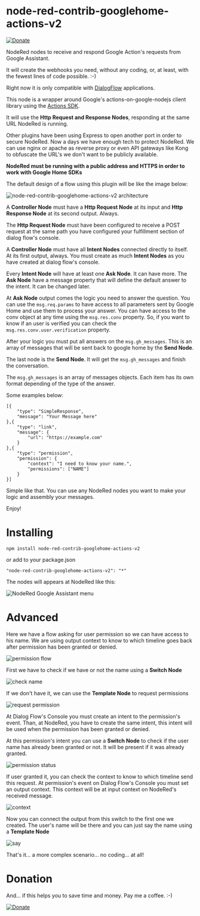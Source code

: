 # node-red-contrib-googlehome-actions-v2

[![Donate](/docs/donation.svg?raw=true)](https://www.paypal.com/cgi-bin/webscr?cmd=_donations&business=65XBWNBZ69ZP4&currency_code=USD&source=url)

NodeRed nodes to receive and respond Google Action's requests from Google Assistant.

It will create the webhooks you need, without any coding, or, at least, with the fewest
lines of code possible. :-)

Right now it is only compatible with [DialogFlow](https://dialogflow.com/) applications.

This node is a wrapper around Google's actions-on-google-nodejs client library using the [Actions SDK](https://actions-on-google.github.io/actions-on-google-nodejs/2.12.0/index.html).

It will use the **Http Request and Response Nodes**, responding at the same URL NodeRed is running.

Other plugins have been using Express to open another port in order to secure NodeRed. Now a days we have
enough tech to protect NodeRed. We can use nginx or apache as reverse proxy or even API gateways like Kong
to obfuscate the URL's we don't want to be publicly available.

**NodeRed must be running with a public address and HTTPS in order to work with Google Home SDKs**

The default design of a flow using this plugin will be like the image below:

![node-red-contrib-googlehome-actions-v2 architecture](/docs/design.png?raw=true "node-red-contrib-googlehome-actions-v2 architecture")

A **Controller Node** must have a **Http Request Node** at its input and **Http Response Node** at its second output. Always.

The **Http Request Node** must have been configured to receive a POST request at the same path you have configured your fulfillment section of dialog flow's console.

A **Controller Node** must have all **Intent Nodes** connected directly to itself. At its first output, always. You must create as much **Intent Nodes** as you have created at dialog flow's console.

Every **Intent Node** will have at least one **Ask Node**. It can have more. The **Ask Node** have a message property that will define the default answer to the intent. It can be changed later.

At **Ask Node** output comes the logic you need to answer the question. You can use the ```msg.req.params``` to have access to all parameters sent by Google Home and use them to process your answer. You can have access to the conv object at any time using the ```msg.res.conv``` property. So, if you want to know if an user is verified you can check the ```msg.res.conv.user.verification``` property.

After your logic you must put all answers on the ```msg.gh_messages```. This is an array of messages that will be sent back to google home by the **Send Node**.

The last node is the **Send Node**. It will get the ```msg.gh_messages``` and finish the conversation.

The ```msg.gh_messages``` is an array of messages objects. Each item has its own format depending of the type of the answer.

Some examples below:

```
[{
    "type": "SimpleResponse",
    "message": "Your Message here"
},{
    "type": "link",
    "message": {
        "url": "https://example.com"    
    }
},{
    "type": "permission",
    "permission": {
        "context": "I need to know your name.",
        "permissions": ["NAME"]
    }
}]
```

Simple like that. You can use any NodeRed nodes you want to make your logic and assembly your messages.

Enjoy!

# Installing

```
npm install node-red-contrib-googlehome-actions-v2
```

or add to your package.json

```
"node-red-contrib-googlehome-actions-v2": "*"
```

The nodes will appears at NodeRed like this:

![NodeRed Google Assistant menu](/docs/menu.png?raw=true "NodeRed Google Assistant menu")

# Advanced

Here we have a flow asking for user permission so we can have access to his name.
We are using output context to know to which timeline goes back after permission
has been granted or denied.

![permission flow](/docs/permission.png?raw=true "permission flow")

First we have to check if we have or not the name using a **Switch Node**

![check name](/docs/check_name.png?raw=true "Check Name")

If we don't have it, we can use the **Template Node** to request permissions

![request permission](/docs/request_permission.png?raw=true "Request Permission")

At Dialog Flow's Console you must create an intent to the permission's event. Than,
at NodeRed, you have to create the same intent, this intent will be used when the
permission has been granted or denied.

At this permission's intent you can use a **Switch Node** to check if the user name
has already been granted or not. It will be present if it was already granted.

![permission status](/docs/permission_status.png?raw=true "Permission Status")

If user granted it, you can check the context to know to which timeline send this request.
At permission's event on Dialog Flow's Console you must set an output context. This context
will be at input context on NodeRed's received message.

![context](/docs/context.png?raw=true "Context")

Now you can connect the output from this switch to the first one we created.
The user's name will be there and you can just say the name using a **Template Node**

![say](/docs/say.png?raw=true "Say")

That's it... a more complex scenario... no coding... at all!

# Donation

And... if this helps you to save time and money. Pay me a coffee. :-)

[![Donate](/docs/donation.svg?raw=true)](https://www.paypal.com/cgi-bin/webscr?cmd=_donations&business=65XBWNBZ69ZP4&currency_code=USD&source=url)
